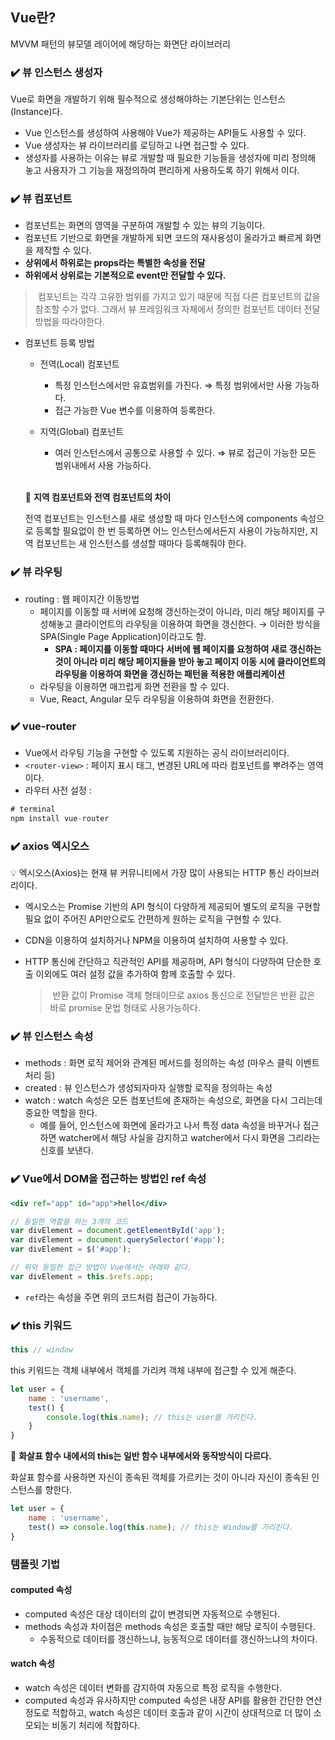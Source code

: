 ## Vue란?

MVVM 패턴의 뷰모델 레이어에 해당하는 화면단 라이브러리

### ✔️ 뷰 인스턴스 생성자

Vue로 화면을 개발하기 위해 필수적으로 생성해야하는 기본단위는 인스턴스(Instance)다.

- Vue 인스턴스를 생성하여 사용해야 Vue가 제공하는 API들도 사용할 수 있다.
- Vue 생성자는 뷰 라이브러리를 로딩하고 나면 접근할 수 있다.
- 생성자를 사용하는 이유는 뷰로 개발할 때 필요한 기능들을 생성자에 미리 정의해 놓고 사용자가 그 기능을 재정의하여 편리하게 사용하도록 하기 위해서 이다.

### ✔️ 뷰 컴포넌트

- 컴포넌트는 화면의 영역을 구분하여 개발할 수 있는 뷰의 기능이다.
- 컴포넌트 기반으로 화면을 개발하게 되면 코드의 재사용성이 올라가고 빠르게 화면을 제작할 수 있다.
- **상위에서 하위로는 props라는 특별한 속성을 전달**
- **하위에서 상위로는 기본적으로 event만 전달할 수 있다.**

> 컴포넌트는 각각 고유한 범위를 가지고 있기 때문에 직접 다른 컴포넌트의 값을 참조할 수가 없다. 그래서 뷰 프레임워크 자체에서 정의한 컴포넌트 데이터 전달 방법을 따라야한다.

- 컴포넌트 등록 방법
    - 전역(Local) 컴포넌트
        - 특정 인스턴스에서만 유효범위를 가진다. ⇒ 특정 범위에서만 사용 가능하다.
        - 접근 가능한 Vue 변수를 이용하여 등록한다.
        
    - 지역(Global) 컴포넌트
        - 여러 인스턴스에서 공통으로 사용할 수 있다. ⇒ 뷰로 접근이 가능한 모든 범위내에서 사용 가능하다.
    
    <br> 

    📌 **지역 컴포넌트와 전역 컴포넌트의 차이**
    
    전역 컴포넌트는 인스턴스를 새로 생성할 때 마다 인스턴스에 components 속성으로 등록할 필요없이 한 번 등록하면 어느 인스턴스에서든지 사용이 가능하지만, 지역 컴포넌트는 새 인스턴스를 생성할 때마다 등록해줘야 한다.

### ✔️ 뷰 라우팅

- routing : 웹 페이지간 이동방법
    - 페이지를 이동할 때 서버에 요청해 갱신하는것이 아니라, 미리 해당 페이지를 구성해놓고 클라이언트의 라우팅을 이용하여 화면을 갱신한다. → 이러한 방식을 SPA(Single Page Application)이라고도 함.
        - **SPA : 페이지를 이동할 때마다 서버에 웹 페이지를 요청하여 새로 갱신하는 것이 아니라 미리 해당 페이지들을 받아 놓고 페이지 이동 시에 클라이언트의 라우팅을 이용하여 화면을 갱신하는 패턴을 적용한 애플리케이션**
    - 라우팅을 이용하면 매끄럽게 화면 전환을 할 수 있다.
    - Vue, React, Angular 모두 라우팅을 이용하여 화면을 전환한다.

### ✔️ vue-router

- Vue에서 라우팅 기능을 구현할 수 있도록 지원하는 공식 라이브러리이다.
- `<router-view>` : 페이지 표시 태그, 변경된 URL에 따라 컴포넌트를 뿌려주는 영역이다.
- 라우터 사전 설정 :

```jsx
# terminal
npm install vue-router
```

### ✔️ axios 엑시오스

<aside>
💡 엑시오스(Axios)는 현재 뷰 커뮤니티에서 가장 많이 사용되는 HTTP 통신 라이브러리이다.

</aside>

- 엑시오스는 Promise 기반의 API 형식이 다양하게 제공되어 별도의 로직을 구현할 필요 없이 주어진 API만으로도 간편하게 원하는 로직을 구현할 수 있다.
- CDN을 이용하여 설치하거나 NPM을 이용하여 설치하여 사용할 수 있다.
- HTTP 통신에 간단하고 직관적인 API를 제공하며, API 형식이 다양하여 단순한 호출 이외에도 여러 설정 값을 추가하여 함께 호출할 수 있다.
    
    >  반환 값이 Promise 객체 형태이므로 axios 통신으로 전달받은 반환 값은 바로 promise 문법 형태로 사용가능하다.
    >

### ✔️ 뷰 인스턴스 속성
- methods : 화면 로직 제어와 관계된 메서드를 정의하는 속성 (마우스 클릭 이벤트 처리 등)
- created : 뷰 인스턴스가 생성되자마자 실행할 로직을 정의하는 속성
- watch : watch 속성은 모든 컴포넌트에 존재하는 속성으로, 화면을 다시 그리는데 중요한 역할을 한다.
    - 예를 들어, 인스턴스에 화면에 올라가고 나서 특정 data 속성을 바꾸거나 접근하면 watcher에서 해당 사실을 감지하고 watcher에서 다시 화면을 그리라는 신호를 보낸다.

### ✔️ Vue에서 DOM을 접근하는 방법인 ref 속성

```jsx
<div ref="app" id="app">hello</div>

// 동일한 역할을 하는 3개의 코드
var divElement = document.getElementById('app');
var divElement = document.querySelector('#app');
var divElement = $('#app');

// 위와 동일한 접근 방법이 Vue에서는 아래와 같다.
var divElement = this.$refs.app;
```

- `ref`라는 속성을 주면 위의 코드처럼 접근이 가능하다.

### ✔️ this 키워드

```jsx
this // window
```

this 키워드는 객체 내부에서 객체를 가리켜 객체 내부에 접근할 수 있게 해준다.

```jsx
let user = {
	name : 'username',
	test() {
		console.log(this.name); // this는 user를 가리킨다.
	}
}
```

📌 **화살표 함수 내에서의 this는 일반 함수 내부에서와 동작방식이 다르다.**

화살표 함수를 사용하면 자신이 종속된 객체를 가르키는 것이 아니라 자신이 종속된 인스턴스를 향한다.

```jsx
let user = {
	name : 'username',
	test() => console.log(this.name); // this는 Window를 가리킨다.
}
```

### 템플릿 기법
#### computed 속성
- computed 속성은 대상 데이터의 값이 변경되면 자동적으로 수행된다. 
- methods 속성과 차이점은 methods 속성은 호출할 때만 해당 로직이 수행된다.
    - 수동적으로 데이터를 갱신하느냐, 능동적으로 데이터를 갱신하느냐의 차이다.

#### watch 속성
- watch 속성은 데이터 변화를 감지하여 자동으로 특정 로직을 수행한다.                                      
- computed 속성과 유사하지만 computed 속성은 내장 API를 활용한 간단한 연산 정도로 적합하고, watch 속성은 데이터 호출과 같이 시간이 상대적으로 더 많이 소모되는 비동기 처리에 적합하다.
